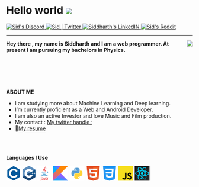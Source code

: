 

<h1>Hello world <img src="https://media.giphy.com/media/eHLOy7n3ztm42Pvh96/giphy.gif" width="25px"></h1>

<a href="https://discord.gg/4QEKhWr">
  <img alt="Sid's Discord" width="30px" src="https://raw.githubusercontent.com/peterthehan/peterthehan/master/assets/discord.svg" />
</a>
<a href="https://twitter.com/Sid_1_">
  <img alt="Sid | Twitter" width="30px" src="https://raw.githubusercontent.com/peterthehan/peterthehan/master/assets/twitter.svg" />
</a>
<a href="linkedin.com/in/siddharth-shukla-63b29b1b5">
  <img alt="Siddharth's LinkedIN" width="30px" src="https://raw.githubusercontent.com/peterthehan/peterthehan/master/assets/linkedin.svg" />
</a>
<a href="https://www.reddit.com/user/CrucifiedCrusader/">
  <img alt="Sid's Reddit" width="30px" src="https://raw.githubusercontent.com/peterthehan/peterthehan/master/assets/reddit.svg" />
</a>

---

<!--![iMAGE](https://data.whicdn.com/images/295908267/original.gif)-->

<img align=right src="https://data.whicdn.com/images/295908267/original.gif">

**Hey there , my name is Siddharth and I am a web programmer. At present I am pursuing my bachelors in Physics.**

<!-- ![This is Wallpaper](https://cdnb.artstation.com/p/assets/images/images/014/281/887/original/brandon-ellis-cyber.gif?1543324220) -->

<br><br><br><br>


**ABOUT ME**

- I am studying more about Machine Learning and Deep learning.
- I’m currently proficient as a  Web and Android Developer.
- I am also an active Investor and love Music and Film production.
- My contact : [My twitter handle ](https://twitter.com/Sid_1_);
- 📝[My resume](https://drive.google.com/file/d/1qphGnoEWL4nyXjfNtHiXFgcYt3fkMEcO/view?usp=sharing)

<br><br>


**Languages I Use**

<code><img height="40" src="png icons/c only.png"></code>
<code><img height="40" src="png icons/c++.png"></code>
<code><img height="40" src="png icons/java.png"></code>
<code><img height="40" src="png icons/kotlin.png"></code>
<code><img height="40" src="png icons/python.png"></code>
<code><img height="40" src="png icons/html.png"></code>
<code><img height="40" src="png icons/css.png"></code>
<code><img height="40" src="png icons/javascript.png"></code>
<code><img height="40" src="png icons/react.png"></code>

